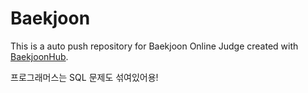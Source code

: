 # Baekjoon
This is a auto push repository for Baekjoon Online Judge created with [BaekjoonHub](https://github.com/BaekjoonHub/BaekjoonHub).

프로그래머스는 SQL 문제도 섞여있어용!
